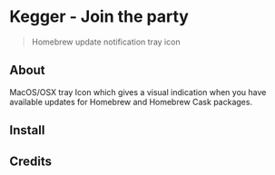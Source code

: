 # Kegger - Join the party

> Homebrew update notification tray icon

## About

MacOS/OSX tray Icon which gives a visual indication when you have available updates for Homebrew and Homebrew Cask packages.

## Install

## Credits
